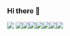 ### Hi there 👋

<!--
**dasfef/dasfef** is a ✨ _special_ ✨ repository because its `README.md` (this file) appears on your GitHub profile.

Here are some ideas to get you started:

- 🔭 I’m currently working on ... 
- 🌱 I’m currently learning ...
- 👯 I’m looking to collaborate on ...
- 🤔 I’m looking for help with ...
- 💬 Ask me about ...
- 📫 How to reach me: ...
- 😄 Pronouns: ...
- ⚡ Fun fact: ...
-->


<img src="https://img.shields.io/badge/Python-3776AB?style=plastic&logo=Python&logoColor=white"> <img src="https://img.shields.io/badge/Django-092E20?style=plastic&logo=Django&logoColor=white"><img src="https://img.shields.io/badge/Tensorflow-FF6F00?style=plastic&logo=TensorFlow&logoColor=white"><img src="https://img.shields.io/badge/R-276DC3?style=plastic&logo=R&logoColor=white"><img src="https://img.shields.io/badge/MySql-4479A1?style=plastic&logo=MySql&logoColor=white"><img src="https://img.shields.io/badge/Jupyter-F37626?style=plastic&logo=Jupyter&logoColor=white"><img src="https://img.shields.io/badge/Qt-41CD52?style=plastic&logo=Qt&logoColor=white"><img src="https://img.shields.io/badge/SQLite-003B57?style=plastic&logo=SQLite&logoColor=white">
